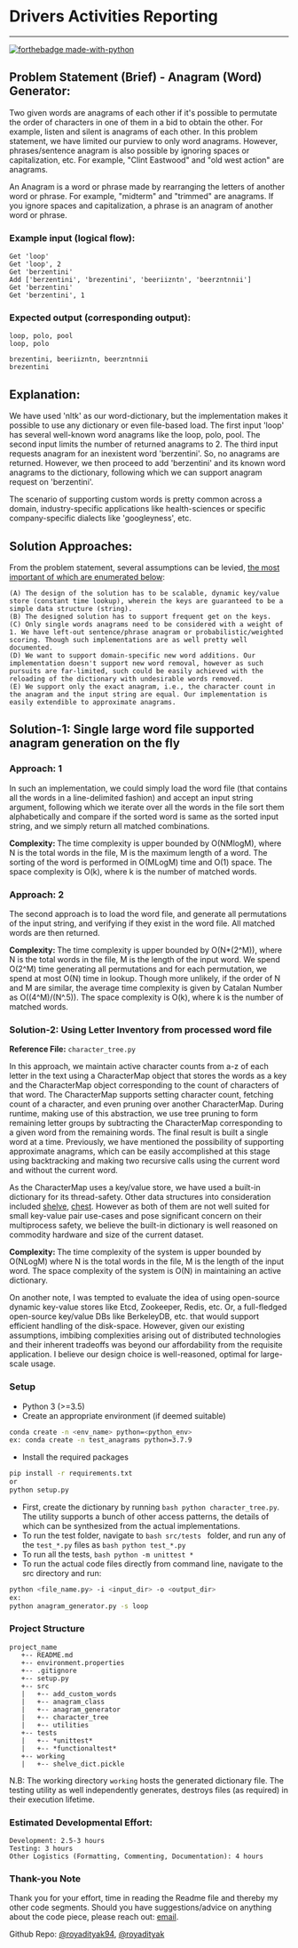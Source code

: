 # Drivers Activities Reporting
-------
[![forthebadge made-with-python](http://ForTheBadge.com/images/badges/made-with-python.svg)](https://www.python.org/)

## Problem Statement (Brief) - Anagram (Word) Generator:

Two given words are anagrams of each other if it's possible to permutate the order of characters in one of them in a bid to obtain the other. For example, listen and silent is anagrams of each other. In this problem statement,
we have limited our purview to only word anagrams. However, phrases/sentence anagram is also possible by ignoring spaces or capitalization, etc. For example, "Clint Eastwood" and "old west action" are anagrams.

An Anagram is a word or phrase made by rearranging the letters of another word or phrase. For example, "midterm" and "trimmed" are anagrams. If you ignore spaces and capitalization, a phrase is an anagram of another word or phrase.

### Example input (logical flow):

```
Get 'loop'
Get 'loop', 2
Get 'berzentini'
Add ['berzentini', 'brezentini', 'beeriizntn', 'beerzntnnii']
Get 'berzentini'
Get 'berzentini', 1
```

### Expected output (corresponding output):

```
loop, polo, pool
loop, polo

brezentini, beeriizntn, beerzntnnii
brezentini
```

## Explanation:
We have used 'nltk' as our word-dictionary, but the implementation makes it possible to use any dictionary or even file-based load. The first input 'loop' has several well-known word anagrams like the loop, polo, pool. The second input limits the number of returned anagrams to 2. The third input requests anagram for an inexistent word 'berzentini'. So, no anagrams are returned. However, we then proceed to add 'berzentini' and its known word anagrams to the dictionary, following which we can support anagram request on 'berzentini'.

The scenario of supporting custom words is pretty common across a domain, industry-specific applications like health-sciences or specific company-specific dialects like 'googleyness', etc.


## Solution Approaches:

From the problem statement, several assumptions can be levied, <ins>the most important of which are enumerated below</ins>:

```
(A) The design of the solution has to be scalable, dynamic key/value store (constant time lookup), wherein the keys are guaranteed to be a simple data structure (string).
(B) The designed solution has to support frequent get on the keys.
(C) Only single words anagrams need to be considered with a weight of 1. We have left-out sentence/phrase anagram or probabilistic/weighted scoring. Though such implementations are as well pretty well documented.
(D) We want to support domain-specific new word additions. Our implementation doesn't support new word removal, however as such pursuits are far-limited, such could be easily achieved with the reloading of the dictionary with undesirable words removed.
(E) We support only the exact anagram, i.e., the character count in the anagram and the input string are equal. Our implementation is easily extendible to approximate anagrams.
```

## Solution-1: Single large word file supported anagram generation on the fly

### Approach: 1
In such an implementation, we could simply load the word file (that contains all the words in a line-delimited fashion) and accept an input string argument, following which we iterate over all the words in the file sort them alphabetically and compare if the sorted word is same as the sorted input string, and we simply return all matched combinations.

<b> Complexity: </b> The time complexity is upper bounded by O(NMlogM), where N is the total words in the file, M is the maximum length of a word. The sorting of the word is performed in O(MLogM) time and O(1) space. The space complexity is O(k), where k is the number of matched words.

### Approach: 2

The second approach is to load the word file, and generate all permutations of the input string, and verifying if they exist in the word file. All matched words are then returned.

<b> Complexity: </b> The time complexity is upper bounded by O(N*(2^M)), where N is the total words in the file, M is the length of the input word. We spend O(2^M) time generating all permutations and for each permutation, we spend at most O(N) time in lookup. Though more unlikely, if the order of N and M are similar, the average time complexity is given by Catalan Number as O((4^M)/(N^.5)). The space complexity is O(k), where k is the number of matched words.

### Solution-2: Using Letter Inventory from processed word file

<b>Reference File:</b> `character_tree.py` <br/>

In this approach, we maintain active character counts from a-z of each letter in the text using a CharacterMap object that stores the words as a key and the CharacterMap object corresponding to the count of characters of that word. The CharacterMap supports setting character count, fetching count of a character, and even pruning over another CharacterMap. During runtime, making use of this abstraction, we use tree pruning to form remaining letter groups by subtracting the CharacterMap corresponding to a given word from the remaining words. The final result is built a single word at a time. Previously, we have mentioned the possibility of supporting approximate anagrams, which can be easily accomplished at this stage using backtracking and making two recursive calls using the current word and without the current word.

As the CharacterMap uses a key/value store, we have used a built-in dictionary for its thread-safety. Other data structures into consideration included [shelve](#https://docs.python.org/3/library/shelve.html), [chest](#https://github.com/blaze/chest). However as both of them are not well suited for small key-value pair use-cases and pose significant concern on their multiprocess safety, we believe the built-in dictionary is well reasoned on commodity hardware and size of the current dataset.

<b> Complexity: </b> The time complexity of the system is upper bounded by O(NLogM) where N is the total words in the file, M is the length of the input word. The space complexity of the system is O(N) in maintaining an active dictionary.

On another note, I was tempted to evaluate the idea of using open-source dynamic key-value stores like Etcd, Zookeeper, Redis, etc. Or, a full-fledged open-source key/value DBs like BerkeleyDB, etc. that would support efficient handling of the disk-space. However, given our existing assumptions, imbibing complexities arising out of distributed technologies and their inherent tradeoffs was beyond our affordability from the requisite application. I believe our design choice is well-reasoned, optimal for large-scale usage.

### Setup

- Python 3 (>=3.5)
- Create an appropriate environment (if deemed suitable)
```bash
conda create -n <env_name> python=<python_env>
ex: conda create -n test_anagrams python=3.7.9
```
- Install the required packages
```bash
pip install -r requirements.txt
or
python setup.py
```
- First, create the dictionary by running `bash python character_tree.py`. The utility supports a bunch of other access patterns, the details of which can be synthesized from the actual implementations.
- To run the test folder, navigate to ```bash src/tests ``` folder, and run any of the `test_*.py` files as ```bash python test_*.py```
- To run all the tests, `bash python -m unittest *`
- To run the actual code files directly from command line, navigate to the src directory and run:
```bash
python <file_name.py> -i <input_dir> -o <output_dir>
ex:
python anagram_generator.py -s loop
```
### Project Structure
```
project_name
   +-- README.md
   +-- environment.properties
   +-- .gitignore
   +-- setup.py
   +-- src
   |   +-- add_custom_words
   |   +-- anagram_class
   |   +-- anagram_generator
   |   +-- character_tree
   |   +-- utilities
   +-- tests
   |   +-- *unittest*
   |   +-- *functionaltest*
   +-- working
   |   +-- shelve_dict.pickle
 ```

N.B: The working directory `working` hosts the generated dictionary file. The testing utility as well independently generates, destroys files (as required) in their execution lifetime.

### Estimated Developmental Effort:

```
Development: 2.5-3 hours
Testing: 3 hours
Other Logistics (Formatting, Commenting, Documentation): 4 hours
```

### Thank-you Note

Thank you for your effort, time in reading the Readme file and thereby my other code segments. Should you have suggestions/advice on anything about the code piece, please reach out: [email](#mailto:p.adityak.roy@gmail.com).

Github Repo: [@royadityak94](#https://github.com/royadityak94), [@royadityak](#https://github.com/royadityak)
